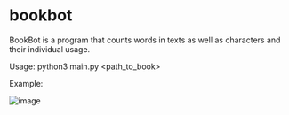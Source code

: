 # bookbot
 
BookBot is a program that counts words in texts as well as characters and their individual usage.

Usage: python3 main.py <path_to_book>

Example:

![image](https://github.com/user-attachments/assets/1caa7e33-40be-4a19-abde-988ef95b8288)
